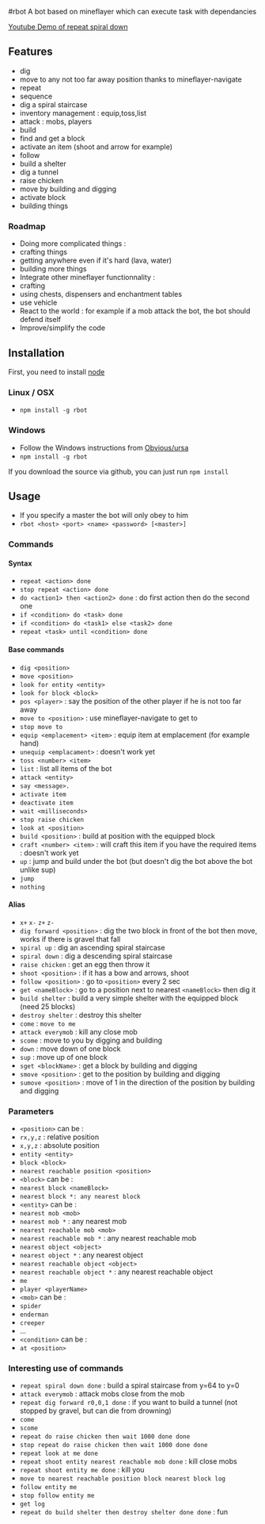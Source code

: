 #rbot
A bot based on mineflayer which can execute task with dependancies

[Youtube Demo of repeat spiral down](http://www.youtube.com/watch?v=UM1ZV5200S0)

## Features
 * dig
 * move to any not too far away position thanks to mineflayer-navigate
 * repeat
 * sequence
 * dig a spiral staircase
 * inventory management : equip,toss,list
 * attack : mobs, players
 * build
 * find and get a block
 * activate an item (shoot and arrow for example)
 * follow 
 * build a shelter
 * dig a tunnel
 * raise chicken
 * move by building and digging
 * activate block
 * building things
 
### Roadmap

 * Doing more complicated things :
  * crafting things
  * getting anywhere even if it's hard (lava, water)
  * building more things
 * Integrate other mineflayer functionnality : 
  * crafting
  * using chests, dispensers and enchantment tables
  * use vehicle
 * React to the world : for example if a mob attack the bot, the bot should defend itself
 * Improve/simplify the code

## Installation

First, you need to install [node](http://nodejs.org/)

### Linux / OSX

 * `npm install -g rbot`
 
### Windows

 * Follow the Windows instructions from [Obvious/ursa](https://github.com/Obvious/ursa)
 * `npm install -g rbot`

If you download the source via github, you can just run `npm install`


## Usage
 * If you specify a master the bot will only obey to him
 * `rbot <host> <port> <name> <password> [<master>]`


### Commands
#### Syntax
 * `repeat <action> done`
 * `stop repeat <action> done`
 * `do <action1> then <action2> done` : do first action then do the second one
 * `if <condition> do <task> done`
 * `if <condition> do <task1> else <task2> done`
 * `repeat <task> until <condition> done`


#### Base commands
 * `dig <position>`
 * `move <position>`
 * `look for entity <entity>`
 * `look for block <block>`
 * `pos <player>` : say the position of the other player if he is not too far away
 * `move to <position>` : use mineflayer-navigate to get to <position>
 * `stop move to`
 * `equip <emplacement> <item>` : equip item at emplacement (for example hand)
 * `unequip <emplacament>` : doesn't work yet
 * `toss <number> <item>`
 * `list` : list all items of the bot
 * `attack <entity>`
 * `say <message>.`
 * `activate item`
 * `deactivate item`
 * `wait <milliseconds>`
 * `stop raise chicken`
 * `look at <position>`
 * `build <position>` : build at position with the equipped block
 * `craft <number> <item>` : will craft this item if you have the required items : doesn't work yet
 * `up` : jump and build under the bot (but doesn't dig the bot above the bot unlike sup)
 * `jump`
 * `nothing`
 
 
#### Alias
 * `x+` `x-` `z+` `z-`
 * `dig forward <position>` : dig the two block in front of the bot then move, works if there is gravel that fall
 * `spiral up` : dig an ascending spiral staircase
 * `spiral down` : dig a descending spiral staircase
 * `raise chicken` : get an egg then throw it
 * `shoot <position>` : if it has a bow and arrows, shoot <position>
 * `follow <position>` : go to `<position>` every 2 sec
 * `get <nameBlock>` : go to a position next to nearest `<nameBlock>` then dig it
 * `build shelter` : build a very simple shelter with the equipped block (need 25 blocks)
 * `destroy shelter` : destroy this shelter
 * `come` : `move to me`
 * `attack everymob` : kill any close mob
 * `scome` : move to you by digging and building
 * `down` : move down of one block
 * `sup` : move up of one block
 * `sget <blockName>` : get a block by building and digging
 * `smove <position>` : get to the position by building and digging
 * `sumove <position>` : move of 1 in the direction of the position by building and digging
 


### Parameters
 * `<position>` can be :
  * `rx,y,z` : relative position
  * `x,y,z` : absolute position
  * `entity <entity>`
  * `block <block>`
  * `nearest reachable position <position>`
 * `<block>` can be :
  * `nearest block <nameBlock>`
  * `nearest block *: any nearest block`
 * `<entity>` can be :
  * `nearest mob <mob>`
  * `nearest mob *` : any nearest mob
  * `nearest reachable mob <mob>`
  * `nearest reachable mob *` : any nearest reachable mob
  * `nearest object <object>`
  * `nearest object *` : any nearest object
  * `nearest reachable object <object>`
  * `nearest reachable object *` : any nearest reachable object
  * `me`
  * `player <playerName>`
 * `<mob>` can be :
  * `spider`
  * `enderman`
  * `creeper`
  * ...
 * `<condition>` can be :
  * `at <position>`

### Interesting use of commands
 * `repeat spiral down done` : build a spiral staircase from y=64 to y=0
 * `attack everymob` : attack mobs close from the mob
 * `repeat dig forward r0,0,1 done` : if you want to build a tunnel (not stopped by gravel, but can die from drowning)
 * `come`
 * `scome`
 * `repeat do raise chicken then wait 1000 done done`
 * `stop repeat do raise chicken then wait 1000 done done`
 * `repeat look at me done`
 * `repeat shoot entity nearest reachable mob done` : kill close mobs
 * `repeat shoot entity me done` : kill you
 * `move to nearest reachable position block nearest block log`
 * `follow entity me`
 * `stop follow entity me`
 * `get log`
 * `repeat do build shelter then destroy shelter done done` : fun
